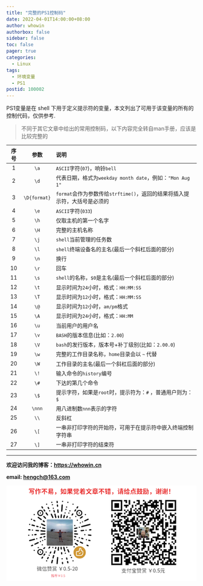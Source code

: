 ```yaml
---
title: "完整的PS1控制码"
date: 2022-04-01T14:00:00+08:00
author: whowin
authorbox: false
sidebar: false
toc: false
pager: true
categories:
  - Linux
tags:
  - 环境变量
  - PS1
postid: 100002
---
```


PS1变量是在 shell 下用于定义提示符的变量，本文列出了可用于该变量的所有的控制代码，仅供参考.
<!--more-->

> 不同于其它文章中给出的常用控制码，以下内容完全转自man手册，应该是比较完整的

  |序号|参数|说明|
  |:----:|:--:|:----|
  |1|`\a`|`ASCII`字符(`07`)，响铃`bell`|
  |2|`\d`|代表日期，格式为`weekday month date`，例如：`"Mon Aug 1"`|
  |3|`\D{format}`|`format`会作为参数传给`strftime()`，返回的结果将插入提示符，大括号是必须的|
  |4|`\e`|`ASCII`字符(`033`)|
  |5|`\h`|仅取主机的第一个名字|
  |6|`\H`|完整的主机名称|
  |7|`\j`|`shell`当前管理的任务数|
  |8|`\l`|`shell`终端设备名的主名(最后一个斜杠后面的部分)|
  |9|`\n`|换行|
  |10|`\r`|回车|
  |11|`\s`|`shell`的名称，`$0`是主名(最后一个斜杠后面的部分)|
  |12|`\t`|显示时间为`24`小时，格式：`HH:MM:SS`|
  |13|`\T`|显示时间为`12`小时，格式：`HH:MM:SS`|
  |14|`\@`|显示时间为`12`小时，`am/pm`格式|
  |15|`\A`|显示时间为`24`小时，格式：`HH:MM`|
  |16|`\u`|当前用户的用户名|
  |17|`\v`|`BASH`的版本信息(比如：`2.00`)|
  |18|`\V`|`bash`的发行版本，版本号+补丁级别(比如：`2.00.0`)
  |19|`\w`|完整的工作目录名称，`home`目录会以 `~` 代替|
  |20|`\W`|工作目录的主名(最后一个斜杠后面的部分)|
  |21|`\!`|输入命令的`history`编号|
  |22|`\#`|下达的第几个命令|
  |23|`\$`|提示字符，如果是`root`时，提示符为：`#` ，普通用户则为：`$`|
  |24|`\nnn`|用八进制数`nnn`表示的字符|
  |25|`\\`|反斜杠|
  |26|`\[`|一串非打印字符的开始符，可用于在提示符中嵌入终端控制字符串|
  |27|`\]`|一串非打印字符的结束符|


-------------
**欢迎访问我的博客：https://whowin.cn**

**email: hengch@163.com**

![donation][img_sponsor_qrcode]

[img_sponsor_qrcode]:/images/qrcode/sponsor-qrcode.png



